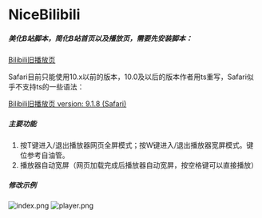 # NiceBilibili

##### 美化B站脚本，简化B站首页以及播放页，需要先安装脚本：

[Bilibili旧播放页](https://greasyfork.org/zh-CN/scripts/394296-bilibili-旧播放页ffffffffffffffff) 

Safari目前只能使用10.x以前的版本，10.0及以后的版本作者用ts重写，Safari似乎不支持ts的一些语法：

[Bilibili旧播放页 version: 9.1.8 (Safari)](https://greasyfork.org/zh-CN/scripts/394296-bilibili-旧播放页?version=1111478) 
##### 主要功能
1. 按T键进入/退出播放器网页全屏模式；按W键进入/退出播放器宽屏模式。键位参考自油管。
2. 播放器自动宽屏（网页加载完成后播放器自动宽屏，按空格键可以直接播放）

##### 修改示例

![index.png](https://f005.backblazeb2.com/file/img-forWeb/uPic/2023-11-30index.png) 
![player.png](https://f005.backblazeb2.com/file/img-forWeb/uPic/2023-11-30.png) 

